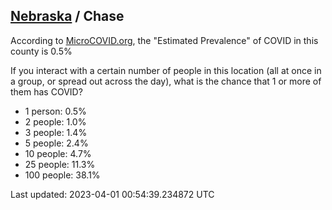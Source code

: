
## [Nebraska](/united-states/nebraska) / Chase

According to [MicroCOVID.org](http://microcovid.org),
the "Estimated Prevalence" of COVID in this county is 0.5%

If you interact with a certain number of people in this location
(all at once in a group, or spread out across the day), what is the chance that
1 or more of them has COVID?

- 1 person: 0.5%
- 2 people: 1.0%
- 3 people: 1.4%
- 5 people: 2.4%
- 10 people: 4.7%
- 25 people: 11.3%
- 100 people: 38.1%

Last updated: 2023-04-01 00:54:39.234872 UTC
